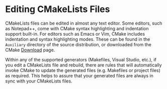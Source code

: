 # Editing CMakeLists Files
CMakeLists files can be edited in almost any text editor. Some editors, such as Notepad++, come with CMake syntax highlighting and indentation support built-in. For editors such as Emacs or Vim, CMake includes indentation and syntax highlighting modes. These can be found in the `Auxiliary` directory of the source distribution, or downloaded from the CMake [Download](https://cmake.org/cmake/help/book/mastering-cmake/chapter/www.cmake.org/download) page.

Within any of the supported generators (Makefiles, Visual Studio, etc.), if you edit a CMakeLists file and rebuild, there are rules that will automatically invoke CMake to update the generated files (e.g. Makefiles or project files) as required. This helps to assure that your generated files are always in sync with your CMakeLists files.
